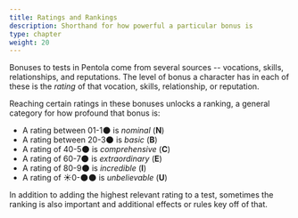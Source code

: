 ```yaml
---
title: Ratings and Rankings
description: Shorthand for how powerful a particular bonus is
type: chapter
weight: 20
---
```


Bonuses to tests in Pentola come from several sources -- vocations, skills, relationships, and reputations.
The level of bonus a character has in each of these is the _rating_ of that vocation, skills, relationship, or reputation.

Reaching certain ratings in these bonuses unlocks a ranking, a general category for how profound that bonus is:

- A rating between 01-1🌑 is _nominal_ (**N**)
- A rating between 20-3🌑 is _basic_ (**B**)
- A rating of 40-5🌑 is _comprehensive_ (**C**)
- A rating of 60-7🌑 is _extraordinary_ (**E**)
- A rating of 80-9🌑 is _incredible_ (**I**)
- A rating of ☀️️️️️️️️️0-🌑🌑 is _unbelievable_ (**U**)

In addition to adding the highest relevant rating to a test, sometimes the ranking is also important and additional effects or rules key off of that.
